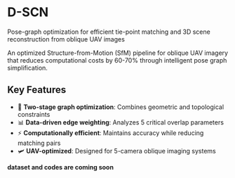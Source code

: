 # D-SCN

Pose-graph optimization for efficient tie-point matching and 3D scene reconstruction from oblique UAV images

An optimized Structure-from-Motion (SfM) pipeline for oblique UAV imagery that reduces computational costs by 60-70% through intelligent pose graph simplification.

## Key Features
- 🚀 **Two-stage graph optimization**: Combines geometric and topological constraints
- 📊 **Data-driven edge weighting**: Analyzes 5 critical overlap parameters
- ⚡ **Computationally efficient**: Maintains accuracy while reducing matching pairs
- 🛩️ **UAV-optimized**: Designed for 5-camera oblique imaging systems

**dataset and codes are coming soon**
